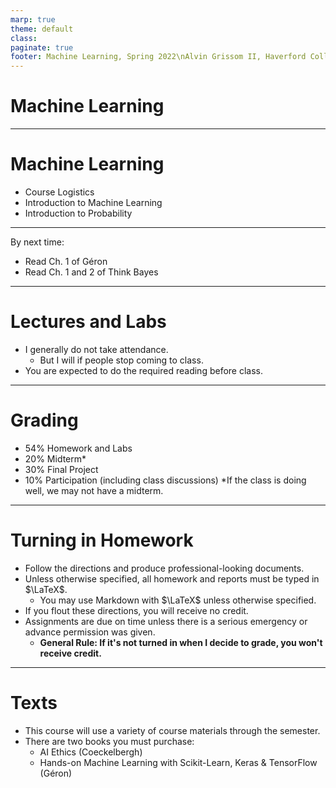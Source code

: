 ```yaml
---
marp: true
theme: default
class:
paginate: true
footer: Machine Learning, Spring 2022\nAlvin Grissom II, Haverford College
---
```

# Machine Learning

---
# Machine Learning

- Course Logistics
- Introduction to Machine Learning
- Introduction to Probability

---

By next time:
- Read Ch. 1 of Géron
- Read Ch. 1 and 2 of Think Bayes

---
# Lectures and Labs
- I generally do not take attendance.
    - But I will if people stop coming to class.
- You are expected to do the required reading before class.

---
# Grading
- 54% Homework and Labs
- 20% Midterm*
- 30% Final Project
- 10% Participation (including class discussions)
*If the class is doing well, we may not have a midterm.

---
# Turning in Homework
- Follow the directions and produce professional-looking documents.
- Unless otherwise specified, all homework and reports must be typed in $\LaTeX$.
    - You may use Markdown with $\LaTeX$ unless otherwise specified.
- If you flout these directions, you will receive no credit.
- Assignments are due on time unless there is a serious emergency or advance permission was given.
    - **General Rule: If it's not turned in when I decide to grade, you won't receive credit.**

---
# Texts
- This course will use a variety of course materials through the semester.
- There are two books you must purchase:
    - AI Ethics (Coeckelbergh)
    - Hands-on Machine Learning with Scikit-Learn, Keras & TensorFlow (Géron)

